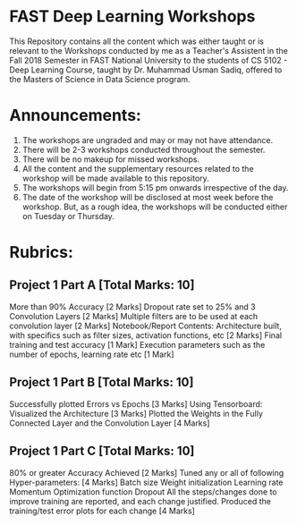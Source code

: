# FAST Deep Learning Workshops
This Repository contains all the content which was either taught or is relevant to the Workshops conducted by me as a Teacher's Assistent in the Fall 2018 Semester in FAST National University to the students of CS 5102 - Deep Learning Course, taught by Dr. Muhammad Usman Sadiq, offered to the Masters of Science in Data Science program.

# Announcements:
1. The workshops are ungraded and may or may not have attendance.
2. There will be 2-3 workshops conducted throughout the semester.
3. There will be no makeup for missed workshops.
4. All the content and the supplementary resources related to the workshop will be made available to this repository.
5. The workshops will begin from 5:15 pm onwards irrespective of the day.
6. The date of the workshop will be disclosed at most week before the workshop. But, as a rough idea, the workshops will be conducted either on Tuesday or Thursday.

# Rubrics:

## Project 1 Part A [Total Marks: 10]
More than 90% Accuracy [2 Marks]
Dropout rate set to 25% and 3 Convolution Layers [2 Marks]
Multiple filters are to be used at each convolution layer [2 Marks]
Notebook/Report Contents:
Architecture built, with specifics such as filter sizes, activation functions, etc [2 Marks]
Final training and test accuracy [1 Mark]
Execution parameters such as the number of epochs, learning rate etc [1 Mark]

## Project 1 Part B [Total Marks: 10]
Successfully plotted Errors vs Epochs [3 Marks]
Using Tensorboard:
Visualized the Architecture [3 Marks]
Plotted the Weights in the Fully Connected Layer and the Convolution Layer [4 Marks]

## Project 1 Part C [Total Marks: 10]
80% or greater Accuracy Achieved [2 Marks]
Tuned any or all of following Hyper-parameters: [4 Marks]
Batch size
Weight initialization
Learning rate
Momentum
Optimization function
Dropout
All the steps/changes done to improve training are reported, and each change justified. Produced the training/test error plots for each change [4 Marks]
